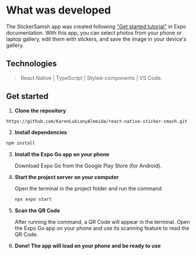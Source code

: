 # What was developed

The StickerSamsh app was created following ["Get started tutorial"](https://docs.expo.dev/tutorial/introduction/) in Expo documentation. With this app, you can select photos from your phone or laptop gallery, edit them with stickers, and save the image in your device's gallery.


## Technologies

> React.Native | TypeScript | Styled-components | VS Code.


## Get started

1.  __Clone the repository__

   ```bash
   https://github.com/KarenLukianyAlmeida/react-native-sticker-smash.git
   ```

2.  __Install dependencies__

   ```bash
   npm install
   ```

3. __Install the Expo Go app on your phone__

   Download Expo Go from the Google Play Store (for Android).

4. __Start the project server on your computer__

   Open the terminal in the project folder and run the command
   
   ```bash
   npx expo start
   ```

6. __Scan the QR Code__

   After running the command, a QR Code will appear in the terminal.
   Open the Expo Go app on your phone and use its scanning feature to read the QR Code.

7. __Done! The app will load on your phone and be ready to use__


